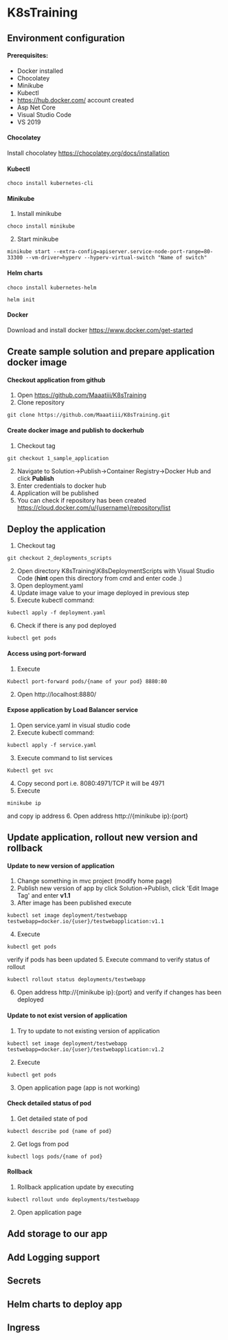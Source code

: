 # K8sTraining

## Environment configuration

#### Prerequisites:
* Docker installed
* Chocolatey 
* Minikube
* Kubectl
* https://hub.docker.com/ account created
* Asp Net Core
* Visual Studio Code
* VS 2019 

#### Chocolatey
Install chocolatey https://chocolatey.org/docs/installation

#### Kubectl
```
choco install kubernetes-cli
```
#### Minikube
1. Install minikube
```
choco install minikube
```
2. Start minikube
```
minikube start --extra-config=apiserver.service-node-port-range=80-33300 --vm-driver=hyperv --hyperv-virtual-switch "Name of switch"
```
#### Helm charts
```
choco install kubernetes-helm

helm init
```

#### Docker
Download and install docker https://www.docker.com/get-started

## Create sample solution and prepare application docker image

#### Checkout application from github
1. Open https://github.com/Maaatiii/K8sTraining
2. Clone repository
```
git clone https://github.com/Maaatiii/K8sTraining.git
```
	
#### Create docker image and publish to dockerhub
1. Checkout tag
```
git checkout 1_sample_application
```
2. Navigate to Solution->Publish->Container Registry->Docker Hub and click **Publish**
3. Enter credentials to docker hub
4. Application will be published
5. You can check if repository has been created https://cloud.docker.com/u/{username}/repository/list

## Deploy the application

1. Checkout tag
```
git checkout 2_deployments_scripts
```
2. Open directory K8sTraining\K8sDeploymentScripts with Visual Studio Code (**hint** open this directory from cmd and enter code .)
3. Open deployment.yaml
4. Update image value to your image deployed in previous step
5. Execute kubectl command:
```
kubectl apply -f deployment.yaml
```
6. Check if there is any pod deployed
```
kubectl get pods
```
#### Access using port-forward
1. Execute 
```
Kubectl port-forward pods/{name of your pod} 8880:80
```
2. Open http://localhost:8880/

#### Expose application by Load Balancer service
1. Open service.yaml in visual studio code
2. Execute kubectl command:
```
kubectl apply -f service.yaml
```
3. Execute command to list services
```
Kubectl get svc
```
4. Copy second port i.e.  8080:4971/TCP it will be 4971
5. Execute 
```
minikube ip 
```
and copy ip address
6. Open address http://{minikube ip}:{port}

## Update application, rollout new version and rollback
#### Update to new version of application
1. Change something in mvc project (modify home page)
2. Publish new version of app by click Solution->Publish, click 'Edit Image Tag' and enter **v1.1**
3. After image has been published execute
```
kubectl set image deployment/testwebapp testwebapp=docker.io/{user}/testwebapplication:v1.1
```
4. Execute 
```
kubectl get pods
```
verify if pods has been updated 
5. Execute command to verify status of rollout
```
kubectl rollout status deployments/testwebapp
```
6. Open address http://{minikube ip}:{port} and verify if changes has been deployed

#### Update to not exist version of application
1. Try to update to not existing version of application
```
kubectl set image deployment/testwebapp testwebapp=docker.io/{user}/testwebapplication:v1.2
```
2. Execute 
```
kubectl get pods
```
3. Open application page (app is not working) 

#### Check detailed status of pod
1. Get detailed state of pod
```
kubectl describe pod {name of pod}
```

2. Get logs from pod
```
kubectl logs pods/{name of pod}
```

#### Rollback 
1. Rollback application update by executing
```
kubectl rollout undo deployments/testwebapp
```
2. Open application page

## Add storage to our app

## Add Logging support

## Secrets 

## Helm charts to deploy app

## Ingress
